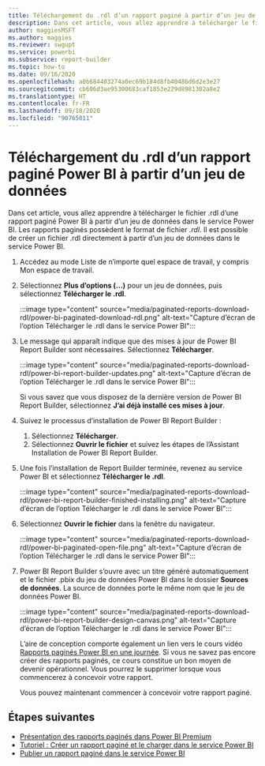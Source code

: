 ```yaml
---
title: Téléchargement du .rdl d’un rapport paginé à partir d’un jeu de données
description: Dans cet article, vous allez apprendre à télécharger le fichier .rdl d’un rapport paginé Power BI à partir d’un jeu de données partagé dans le service Power BI.
author: maggiesMSFT
ms.author: maggies
ms.reviewer: swgupt
ms.service: powerbi
ms.subservice: report-builder
ms.topic: how-to
ms.date: 09/16/2020
ms.openlocfilehash: a0b684403274a0ec69b184d8fb40486d6d2e3e27
ms.sourcegitcommit: cb606d3ae95300683caf1853e229d8981302a8e2
ms.translationtype: HT
ms.contentlocale: fr-FR
ms.lasthandoff: 09/18/2020
ms.locfileid: "90765011"
---
```

# <a name="download-the-rdl-for-a-power-bi-paginated-report-from-a-dataset"></a>Téléchargement du .rdl d’un rapport paginé Power BI à partir d’un jeu de données

Dans cet article, vous allez apprendre à télécharger le fichier .rdl d’une rapport paginé Power BI à partir d’un jeu de données dans le service Power BI. Les rapports paginés possèdent le format de fichier *.rdl*. Il est possible de créer un fichier .rdl directement à partir d’un jeu de données dans le service Power BI.

1. Accédez au mode Liste de n’importe quel espace de travail, y compris Mon espace de travail. 
1. Sélectionnez **Plus d’options (…)** pour un jeu de données, puis sélectionnez **Télécharger le .rdl**.

    :::image type="content" source="media/paginated-reports-download-rdl/power-bi-paginated-download-rdl.png" alt-text="Capture d’écran de l’option Télécharger le .rdl dans le service Power BI":::
1. Le message qui apparaît indique que des mises à jour de Power BI Report Builder sont nécessaires. Sélectionnez **Télécharger**. 

    :::image type="content" source="media/paginated-reports-download-rdl/power-bi-report-builder-updates.png" alt-text="Capture d’écran de l’option Télécharger le .rdl dans le service Power BI":::

    Si vous savez que vous disposez de la dernière version de Power BI Report Builder, sélectionnez **J’ai déjà installé ces mises à jour**.

1. Suivez le processus d’installation de Power BI Report Builder : 

    1. Sélectionnez **Télécharger**.  
    2. Sélectionnez **Ouvrir le fichier** et suivez les étapes de l’Assistant Installation de Power BI Report Builder.

1. Une fois l’installation de Report Builder terminée, revenez au service Power BI et sélectionnez **Télécharger le .rdl**.

    :::image type="content" source="media/paginated-reports-download-rdl/power-bi-report-builder-finished-installing.png" alt-text="Capture d’écran de l’option Télécharger le .rdl dans le service Power BI":::

1. Sélectionnez **Ouvrir le fichier** dans la fenêtre du navigateur.

    :::image type="content" source="media/paginated-reports-download-rdl/power-bi-paginated-open-file.png" alt-text="Capture d’écran de l’option Télécharger le .rdl dans le service Power BI":::

1. Power BI Report Builder s’ouvre avec un titre généré automatiquement et le fichier .pbix du jeu de données Power BI dans le dossier **Sources de données**. La source de données porte le même nom que le jeu de données Power BI.

    :::image type="content" source="media/paginated-reports-download-rdl/power-bi-report-builder-design-canvas.png" alt-text="Capture d’écran de l’option Télécharger le .rdl dans le service Power BI":::

    L’aire de conception comporte également un lien vers le cours vidéo [Rapports paginés Power BI en une journée](../learning-catalog/paginated-reports-online-course.md). Si vous ne savez pas encore créer des rapports paginés, ce cours constitue un bon moyen de devenir opérationnel.  Vous pourrez le supprimer lorsque vous commencerez à concevoir votre rapport.

    Vous pouvez maintenant commencer à concevoir votre rapport paginé.
 
## <a name="next-steps"></a>Étapes suivantes 

- [Présentation des rapports paginés dans Power BI Premium](paginated-reports-report-builder-power-bi.md)  
- [Tutoriel : Créer un rapport paginé et le charger dans le service Power BI](paginated-reports-quickstart-aw.md)
- [Publier un rapport paginé dans le service Power BI](paginated-reports-save-to-power-bi-service.md)

